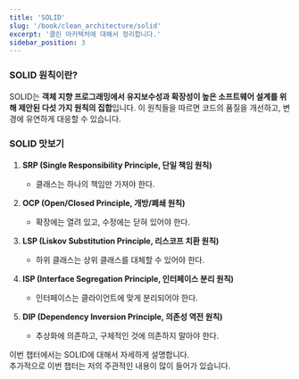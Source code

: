 ```yaml
---
title: 'SOLID'
slug: '/book/clean_architecture/solid'
excerpt: '클린 아키텍처에 대해서 정리합니다.'
sidebar_position: 3
---
```


### SOLID 원칙이란?

SOLID는 **객체 지향 프로그래밍에서 유지보수성과 확장성이 높은 소프트웨어 설계를 위해 제안된 다섯 가지 원칙의 집합**입니다. 이 원칙들을 따르면 코드의 품질을 개선하고, 변경에 유연하게 대응할 수 있습니다.

### SOLID 맛보기

1. **SRP (Single Responsibility Principle, 단일 책임 원칙)**
   - 클래스는 하나의 책임만 가져야 한다.

2. **OCP (Open/Closed Principle, 개방/폐쇄 원칙)**
   - 확장에는 열려 있고, 수정에는 닫혀 있어야 한다.

3. **LSP (Liskov Substitution Principle, 리스코프 치환 원칙)**
   - 하위 클래스는 상위 클래스를 대체할 수 있어야 한다.

4. **ISP (Interface Segregation Principle, 인터페이스 분리 원칙)**
   - 인터페이스는 클라이언트에 맞게 분리되어야 한다.

5. **DIP (Dependency Inversion Principle, 의존성 역전 원칙)**
   - 추상화에 의존하고, 구체적인 것에 의존하지 말아야 한다.
   
이번 챕터에서는 SOLID에 대해서 자세하게 설명합니다. <br/>
추가적으로 이번 챕터는 저의 주관적인 내용이 많이 들어가 있습니다.
